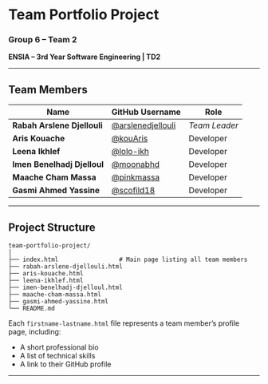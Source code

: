 # Team Portfolio Project

### **Group 6 – Team 2**

**ENSIA – 3rd Year Software Engineering | TD2**

---

## Team Members

| Name                        | GitHub Username                                          | Role             |
| --------------------------- | -------------------------------------------------------- | ---------------- |
| **Rabah Arslene Djellouli** | [@arslenedjellouli](https://github.com/arslenedjellouli) |  *Team Leader* |
| **Aris Kouache**             | [@kouAris](https://github.com/kouAris)                   | Developer        |
| **Leena Ikhlef**            | [@lolo-ikh](https://github.com/lolo-ikh)                 | Developer        |
| **Imen Benelhadj Djelloul** | [@moonabhd](https://github.com/moonabhd)                 | Developer        |
| **Maache Cham Massa**       | [@pinkmassa](https://github.com/pinkmassa)               | Developer        |
| **Gasmi Ahmed Yassine**     | [@scofild18](https://github.com/scofild18)               | Developer        |

---

## Project Structure

```
team-portfolio-project/
│
├── index.html                 # Main page listing all team members
├── rabah-arslene-djellouli.html
├── aris-kouache.html
├── leena-ikhlef.html
├── imen-benelhadj-djelloul.html
├── maache-cham-massa.html
├── gasmi-ahmed-yassine.html
└── README.md
```

Each `firstname-lastname.html` file represents a team member’s profile page, including:

* A short professional bio
* A list of technical skills
* A link to their GitHub profile

---
